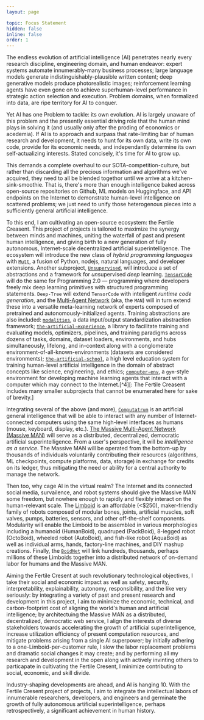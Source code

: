 ```yaml
---
layout: page

topic: Focus Statement
hidden: false
inline: false
order: 1
---
```


The endless evolution of artificial intelligence (AI) penetrates nearly every research discipline, engineering domain, and human endeavor: expert systems automate innumerably-many business processes; large language models generate indistinguishably-plausible written content; deep generative models produce photorealistic images; reinforcement learning agents have even gone on to achieve superhuman-level performance in strategic action selection and execution. Problem domains, when formalized into data, are ripe territory for AI to conquer.

Yet AI has one Problem to tackle: its own evolution. AI is largely unaware of this problem and the presently essential driving role that the human mind plays in solving it (and usually only after the proding of economics or acedemia). If AI is to approach and surpass that rate-limiting bar of human research and development, it needs to hunt for its own data, write its own code, provide for its economic needs, and independantly determine its own self-actualizing interests. Stated concisely, it's time for AI to grow up.

This demands a complete overhaul to our SOTA-competition-culture, but rather than discarding all the precious information and algorithms we've acquired, they need to all be blended togethor until we arrive at a kitchen-sink-smoothie. That is, there's more than enough intelligence baked across open-source repositories on Github, ML models on Huggingface, and API endpoints on the Internet to demonstrate human-level intelligence on scattered problems; we just need to unify those heterogenous pieces into a sufficiently general artificial intelligence.

To this end, I am cultivating an open-source ecosystem: the Fertile Creasent. This project of projects is tailored to maximize the synergy between minds and machines, uniting the waterfall of past and present human intelligence, and giving birth to a new generation of fully autonomous, Internet-scale decentralized artificial superintelligence. The ecosystem will introduce the new class of *hybrid programming languages* with [`Mutt`](https://github.com/Limboid/mutt), a fusion of Python, nodejs, natural languages, and developer extensions. Another subproject, [`Unsupervised`](https://github.com/Limboid/unsupervised), will introduce a set of abstractions and a framework for *un*supervised *deep* learning. [`TensorCode`](https://github.com/Limboid/tensorcode) will do the same for Programming 2.0 — programming where developers freely mix deep learning primitives with structured programming statements. `Deep-Tree` will extend `TensorCode` with intelligent *runtime code generation*, and the [Multi-Agent Network](https://github.com/Limboid/man) (aka, the `MAN`) will in turn extend these into a versatile meta-learning network of experts composed of pretrained and autonomously-initialized agents. Training abstractions are also included: [`modalities`](https://github.com/Limboid/modalities), a data input/output standardization abstraction framework; [`the-artificial-experience`](https://github.com/Limboid/the-artificial-experience), a library to facilitate training and evaluating models, optimizers, pipelines, and training paradigms across dozens of tasks, domains, dataset loaders, environments, and hubs simultaneously, lifelong, and in-context along with a conglomerate environment-of-all-known-environments (datasets are considered environments); [`the-artificial-school`](https://github.com/Limboid/the-artificial-school), a high level education system for training human-level artificial intelligence in the domain of abstract concepts like science, engineering, and ethics; [`computer-env`](https://github.com/Limboid/computer-env), a `gym`-style environment for developing machine learning agents that interact with a computer which may connect to the Internet.[^4][: The Fertile Creasent includes many smaller subprojects that cannot be enumerated here for sake of brevity.]

Integrating several of the above (and more), [`Computatrum`](https://github.com/Limboid/computatrum) is an artificial general intelligence that will be able to interact with any number of Internet-connected computers using the same high-level interfaces as humans (mouse, keyboard, display, etc.). [The Massive Multi-Agent Network (Massive MAN)](https://github.com/Limboid/massive-man) will serve as a distributed, decentralized, democratic artificial superintelligence. From a user's perspective, it will be *intelligence as a service*. The Massive MAN will be operated from the bottom-up by thousands of individuals voluntarily contributing their resources (algorithms, ML checkpoints, compute platforms, data, storage) in exchange for credits on its ledger, thus mitigating the need or ability for a central authority to manage the network.

Then too, why cage AI in the virtual realm? The Internet and its connected social media, survailence, and robot systems should give the Massive MAN some freedom, but nowhere enough to rapidly and flexibly interact on the human-relevant scale. The [Limboid](https://github.com/Limboid/limboid-robot) is an affordable (<$250), maker-friendly family of robots composed of modular bones, joints, artificial muscles, soft valves, pumps, batteries, sensors, and other off-the-shelf components. Modularity will enable the Limboid to be assembled in various morphologies including a humanoid (HumanBoid), quadruped (PackBoid), 8-legged robot (OctoBoid), wheeled robot (AutoBoid), and fish-like robot (AquaBoid) as well as individual arms, hands, factory-line machines, and DIY mashup creations. Finally, the [`BoidNet`](https://github.com/Limboid/boid-net) will link hundreds, thousands, perhaps millions of these Limboids together into a distributed network of on-demand labor for humans and the Massive MAN.

Aiming the Fertile Cresent at such revolutionary technological objectives, I take their social and economic impact as well as safety, security, interpretability, explainability, autonomy, responsibility, and the like very seriously: by integrating a variety of past and present research and development in this project, I aim to minimize the economic, technical, and carbon-footprint cost of aligning the world's human and artificial intelligence; by architectuing the Massive MAN as a distributed, decentralized, democratic web service, I align the interests of diverse stakeholders towards accelerating the growth of artificial superintelligence, increase utilization efficiency of present computation resources, and mitigate problems arising from a single AI superpower; by initially adhering to a one-Limboid-per-customer rule, I slow the labor replacement problems and dramatic social changes it may create; and by performing all my research and development in the open along with actively invinting others to particapate in cultivating the Fertile Cresent, I minimize contributing to social, economic, and skill divide.

Industry-shaping developments are ahead, and AI is hanging 10. With the Fertile Cresent project of projects, I aim to integrate the intellectual labors of innumerable researchers, developers, and engineers and germinate the growth of fully autonomous artificial superintelligence, perhaps retrospectively, a significant achievement in human history.